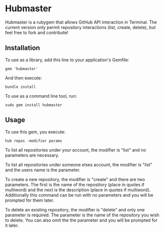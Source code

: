# Hubmaster

Hubmaster is a rubygem that allows GitHub API interaction in Terminal. The current version only permit repository interactions (list, create, delete), but feel free to fork and contribute!

## Installation

To use as a library, add this line to your application's Gemfile:
  
    gem 'hubmaster'

And then execute:
  
    bundle install

To use as a command line tool, run:

    sudo gem install hubmaster

## Usage

To use this gem, you execute:

    hub repos -modifier params

To list all repositories under your account, the modifier is "list" and no parameters are necessary.

To list all repositories under someone elses account, the modifier is "list" and the users name is the parameter.

To create a new repository, the modifier is "create" and there are two parameters. The first is the name of the repository (place in quotes if multiword) and the next is the description (place in quotes if multiword). Additionally this command can be run with no parameters and you will be prompted for them later.

To delete an existing repository, the modifier is "delete" and only one parameter is required. The parameter is the name of the repository you wish to delete. You can also omit the the parameter and you will be prompted for it later.
